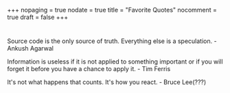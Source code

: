 +++
nopaging = true
nodate = true
title = "Favorite Quotes"
nocomment = true
draft = false
+++

<div class="custom-quote">
  <h1 class="icon-quote-left"></i></h1>
  <p>Source code is the only source of truth. Everything else is a speculation.<span class="author"> - Ankush Agarwal</span>
  </p>
  <p>Information is useless if it is not applied to something important or if you will forget it before you have a chance to apply it.<span class="author"> - Tim Ferris</span>
  </p>
  <p>It's not what happens that counts. It's how you react.<span class="author"> - Bruce Lee(???)</span>
  </p>
</div>
